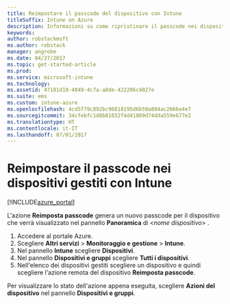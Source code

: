 ```yaml
---
title: Reimpostare il passcode del dispositivo con Intune
titleSuffix: Intune on Azure
description: Informazioni su come ripristinare il passcode nei dispositivi gestiti con Intune."
keywords: 
author: robstackmsft
ms.author: robstack
manager: angrobe
ms.date: 04/27/2017
ms.topic: get-started-article
ms.prod: 
ms.service: microsoft-intune
ms.technology: 
ms.assetid: 47181d19-4049-4c7a-a8de-422206c4027e
ms.suite: ems
ms.custom: intune-azure
ms.openlocfilehash: 4cd5f79c892bc96818195d6b50a804ac2666e4e7
ms.sourcegitcommit: 34cfebfc1d8b81032f4d41869d74dda559e677e2
ms.translationtype: HT
ms.contentlocale: it-IT
ms.lasthandoff: 07/01/2017
---
```

# <a name="reset-the-passcode-on-intune-managed-devices"></a>Reimpostare il passcode nei dispositivi gestiti con Intune


[!INCLUDE[azure_portal](./includes/azure_portal.md)]

L'azione **Reimposta passcode** genera un nuovo passcode per il dispositivo che verrà visualizzato nel pannello **Panoramica** di <*nome dispositivo*> .

1. Accedere al portale Azure.
2. Scegliere **Altri servizi** > **Monitoraggio e gestione** > **Intune**.
3. Nel pannello **Intune** scegliere **Dispositivi**.
4. Nel pannello **Dispositivi e gruppi** scegliere **Tutti i dispositivi**.
5. Nell'elenco dei dispositivi gestiti scegliere un dispositivo e quindi scegliere l'azione remota del dispositivo **Reimposta passcode**.

Per visualizzare lo stato dell'azione appena eseguita, scegliere **Azioni del dispositivo** nel pannello **Dispositivi e gruppi**.
